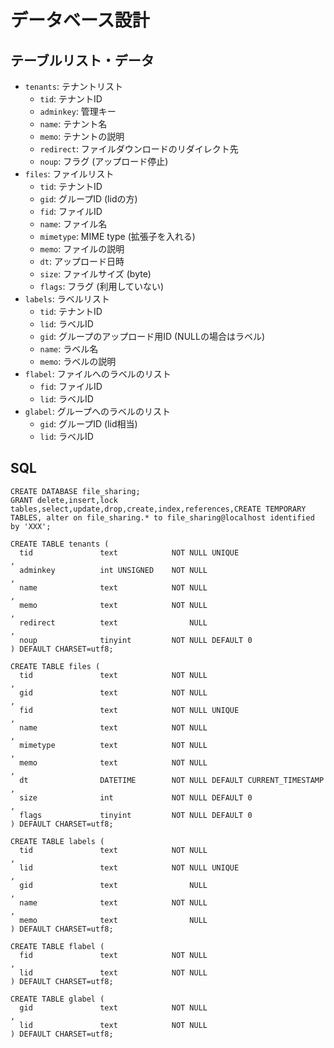 # データベース設計

## テーブルリスト・データ

* `tenants`: テナントリスト
  * `tid`: テナントID
  * `adminkey`: 管理キー
  * `name`: テナント名
  * `memo`: テナントの説明
  * `redirect`: ファイルダウンロードのリダイレクト先
  * `noup`: フラグ (アップロード停止)
* `files`: ファイルリスト
  * `tid`: テナントID
  * `gid`: グループID (lidの方)
  * `fid`: ファイルID
  * `name`: ファイル名
  * `mimetype`: MIME type (拡張子を入れる)
  * `memo`: ファイルの説明
  * `dt`: アップロード日時
  * `size`: ファイルサイズ (byte)
  * `flags`: フラグ (利用していない)
* `labels`: ラベルリスト
  * `tid`: テナントID
  * `lid`: ラベルID
  * `gid`: グループのアップロード用ID (NULLの場合はラベル)
  * `name`: ラベル名
  * `memo`: ラベルの説明
* `flabel`: ファイルへのラベルのリスト
  * `fid`: ファイルID
  * `lid`: ラベルID
* `glabel`: グループへのラベルのリスト
  * `gid`: グループID (lid相当)
  * `lid`: ラベルID

## SQL

```
CREATE DATABASE file_sharing;
GRANT delete,insert,lock tables,select,update,drop,create,index,references,CREATE TEMPORARY TABLES, alter on file_sharing.* to file_sharing@localhost identified by 'XXX';
```

```
CREATE TABLE tenants (
  tid               text            NOT NULL UNIQUE                      ,
  adminkey          int UNSIGNED    NOT NULL                             ,
  name              text            NOT NULL                             ,
  memo              text            NOT NULL                             ,
  redirect          text                NULL                             ,
  noup              tinyint         NOT NULL DEFAULT 0                   
) DEFAULT CHARSET=utf8;

CREATE TABLE files (
  tid               text            NOT NULL                             ,
  gid               text            NOT NULL                             ,
  fid               text            NOT NULL UNIQUE                      ,
  name              text            NOT NULL                             ,
  mimetype          text            NOT NULL                             ,
  memo              text            NOT NULL                             ,
  dt                DATETIME        NOT NULL DEFAULT CURRENT_TIMESTAMP   ,
  size              int             NOT NULL DEFAULT 0                   ,
  flags             tinyint         NOT NULL DEFAULT 0                   
) DEFAULT CHARSET=utf8;

CREATE TABLE labels (
  tid               text            NOT NULL                             ,
  lid               text            NOT NULL UNIQUE                      ,
  gid               text                NULL                             ,
  name              text            NOT NULL                             ,
  memo              text                NULL                             
) DEFAULT CHARSET=utf8;

CREATE TABLE flabel (
  fid               text            NOT NULL                             ,
  lid               text            NOT NULL                             
) DEFAULT CHARSET=utf8;

CREATE TABLE glabel (
  gid               text            NOT NULL                             ,
  lid               text            NOT NULL                             
) DEFAULT CHARSET=utf8;
```
